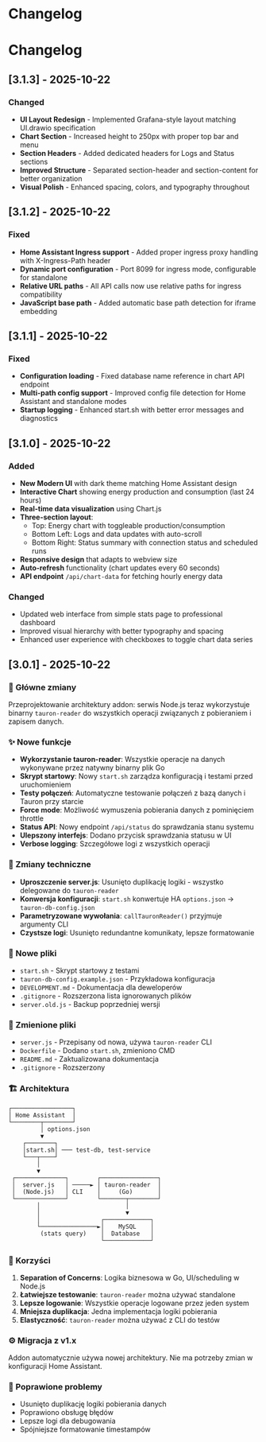 # Changelog

# Changelog

## [3.1.3] - 2025-10-22

### Changed
- **UI Layout Redesign** - Implemented Grafana-style layout matching UI.drawio specification
- **Chart Section** - Increased height to 250px with proper top bar and menu
- **Section Headers** - Added dedicated headers for Logs and Status sections
- **Improved Structure** - Separated section-header and section-content for better organization
- **Visual Polish** - Enhanced spacing, colors, and typography throughout

## [3.1.2] - 2025-10-22

### Fixed
- **Home Assistant Ingress support** - Added proper ingress proxy handling with X-Ingress-Path header
- **Dynamic port configuration** - Port 8099 for ingress mode, configurable for standalone
- **Relative URL paths** - All API calls now use relative paths for ingress compatibility
- **JavaScript base path** - Added automatic base path detection for iframe embedding

## [3.1.1] - 2025-10-22

### Fixed
- **Configuration loading** - Fixed database name reference in chart API endpoint
- **Multi-path config support** - Improved config file detection for Home Assistant and standalone modes
- **Startup logging** - Enhanced start.sh with better error messages and diagnostics

## [3.1.0] - 2025-10-22

### Added
- **New Modern UI** with dark theme matching Home Assistant design
- **Interactive Chart** showing energy production and consumption (last 24 hours)
- **Real-time data visualization** using Chart.js
- **Three-section layout**:
  - Top: Energy chart with toggleable production/consumption
  - Bottom Left: Logs and data updates with auto-scroll
  - Bottom Right: Status summary with connection status and scheduled runs
- **Responsive design** that adapts to webview size
- **Auto-refresh** functionality (chart updates every 60 seconds)
- **API endpoint** `/api/chart-data` for fetching hourly energy data

### Changed
- Updated web interface from simple stats page to professional dashboard
- Improved visual hierarchy with better typography and spacing
- Enhanced user experience with checkboxes to toggle chart data series

## [3.0.1] - 2025-10-22

### 🎯 Główne zmiany

Przeprojektowanie architektury addon: serwis Node.js teraz wykorzystuje binarny `tauron-reader` do wszystkich operacji związanych z pobieraniem i zapisem danych.

### ✨ Nowe funkcje

- **Wykorzystanie tauron-reader**: Wszystkie operacje na danych wykonywane przez natywny binarny plik Go
- **Skrypt startowy**: Nowy `start.sh` zarządza konfiguracją i testami przed uruchomieniem
- **Testy połączeń**: Automatyczne testowanie połączeń z bazą danych i Tauron przy starcie
- **Force mode**: Możliwość wymuszenia pobierania danych z pominięciem throttle
- **Status API**: Nowy endpoint `/api/status` do sprawdzania stanu systemu
- **Ulepszony interfejs**: Dodano przycisk sprawdzania statusu w UI
- **Verbose logging**: Szczegółowe logi z wszystkich operacji

### 🔧 Zmiany techniczne

- **Uproszczenie server.js**: Usunięto duplikację logiki - wszystko delegowane do `tauron-reader`
- **Konwersja konfiguracji**: `start.sh` konwertuje HA `options.json` → `tauron-db-config.json`
- **Parametryzowane wywołania**: `callTauronReader()` przyjmuje argumenty CLI
- **Czystsze logi**: Usunięto redundantne komunikaty, lepsze formatowanie

### 📁 Nowe pliki

- `start.sh` - Skrypt startowy z testami
- `tauron-db-config.example.json` - Przykładowa konfiguracja
- `DEVELOPMENT.md` - Dokumentacja dla deweloperów
- `.gitignore` - Rozszerzona lista ignorowanych plików
- `server.old.js` - Backup poprzedniej wersji

### 🔄 Zmienione pliki

- `server.js` - Przepisany od nowa, używa `tauron-reader` CLI
- `Dockerfile` - Dodano `start.sh`, zmieniono CMD
- `README.md` - Zaktualizowana dokumentacja
- `.gitignore` - Rozszerzony

### 🏗️ Architektura

```
┌─────────────────┐
│ Home Assistant  │
└────────┬────────┘
         │ options.json
         ▼
    ┌────────┐
    │start.sh│ ─── test-db, test-service
    └───┬────┘
        │
        ▼
 ┌──────────────┐        ┌────────────────┐
 │  server.js   │ ─────► │ tauron-reader  │
 │  (Node.js)   │ CLI    │     (Go)       │
 └──────────────┘        └───────┬────────┘
        │                        │
        │                        ▼
        │                 ┌─────────────┐
        └────────────────►│    MySQL    │
         (stats query)    │  Database   │
                          └─────────────┘
```

### 🎁 Korzyści

1. **Separation of Concerns**: Logika biznesowa w Go, UI/scheduling w Node.js
2. **Łatwiejsze testowanie**: `tauron-reader` można używać standalone
3. **Lepsze logowanie**: Wszystkie operacje logowane przez jeden system
4. **Mniejsza duplikacja**: Jedna implementacja logiki pobierania
5. **Elastyczność**: `tauron-reader` można używać z CLI do testów

### ⚙️ Migracja z v1.x

Addon automatycznie używa nowej architektury. Nie ma potrzeby zmian w konfiguracji Home Assistant.

### 🐛 Poprawione problemy

- Usunięto duplikację logiki pobierania danych
- Poprawiono obsługę błędów
- Lepsze logi dla debugowania
- Spójniejsze formatowanie timestampów
